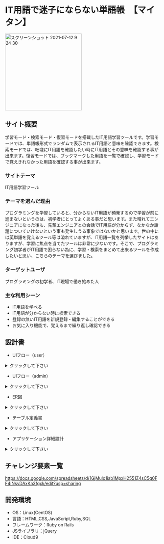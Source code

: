 # IT用語で迷子にならない単語帳　【マイタン】
<img width="250" height="250" alt="スクリーンショット 2021-07-12 9 24 30" src="https://user-images.githubusercontent.com/82991184/129829229-cfe28aa7-1de5-409f-8613-0387a0886ab8.png">

## サイト概要
学習モード・検索モード・復習モードを搭載したIT用語学習ツールです。学習モードでは、単語帳形式でランダムで表示されるIT用語と意味を確認できます。検索モードでは、咄嗟にIT用語を確認したい時にIT用語とその意味を確認する事が出来ます。復習モードでは、ブックマークした用語を一覧で確認し、学習モードで覚えきれなかった用語を確認する事が出来ます。

### サイトテーマ
IT用語学習ツール

### テーマを選んだ理由
プログラミングを学習していると、分からないIT用語が頻発するので学習が前に進まないというのは、初学者にとってよくある事だと思います。また晴れてエンジニアになった後も、先輩エンジニアとの会話でIT用語が分からず、なかなか話題についていけないという事も発生しうる事象ではないかと思います。世の中には英単語を覚えるツール等は溢れていますが、IT用語一覧を列挙したサイトはありますが、学習に焦点を当てたツールは非常に少ないです。そこで、プログラミング初学者がIT用語で困らない為に、学習・検索をまとめて出来るツールを作成したいと思い、こちらのテーマを選びました。

### ターゲットユーザ
プログラミングの初学者、IT現場で働き始めた人

### 主な利用シーン
- IT用語を学べる
- IT用語が分からない時に検索できる
- 登録の無いIT用語を新規登録・編集することができる
- お気に入り機能で、覚えるまで繰り返し確認できる

## 設計書
- UIフロー（user）</br>
<details>
  <summary>クリックして下さい</summary>

  ![ui_flows_ec_MAITAN-1 2](https://user-images.githubusercontent.com/82991184/129826876-0b282bee-3cf4-4187-9ca4-7671f22e9556.jpg)

</details>

- UIフロー（admin）</br>
<details>
  <summary>クリックして下さい</summary>

  ![ui_flows_admin_MAITAN](https://user-images.githubusercontent.com/82991184/129827263-1009903a-ca28-4fe0-8cf8-f13d72b6f60e.jpg)

</details>

- ER図</br>
<details>
  <summary>クリックして下さい</summary>

  ![ER_MAITAN](https://user-images.githubusercontent.com/82991184/129827543-f0a2a366-f9a0-485d-a653-aef77c1b27b2.jpg)

</details>

- テーブル定義書</br>
<details>
  <summary>クリックして下さい</summary>

  ![テーブル定義書_MAITAN xlsx - テーブル定義-1](https://user-images.githubusercontent.com/82991184/129828971-3755e62e-8816-43bc-b9d2-76c22a648db2.jpg)

</details>

- アプリケーション詳細設計</br>
<details>
  <summary>クリックして下さい</summary>

  ![アプリケーション詳細設計_MAITAN xlsx - ルーティング-1](https://user-images.githubusercontent.com/82991184/129828807-d04075f9-0e11-4666-a036-e3e01de4f995.jpg)

</details>

## チャレンジ要素一覧
https://docs.google.com/spreadsheets/d/1GjMulo1iab1MpxH2551Z4sC5q0FF4iNsvDAxKa3fgxk/edit?usp=sharing

## 開発環境
- OS：Linux(CentOS)
- 言語：HTML,CSS,JavaScript,Ruby,SQL
- フレームワーク：Ruby on Rails
- JSライブラリ：jQuery
- IDE：Cloud9